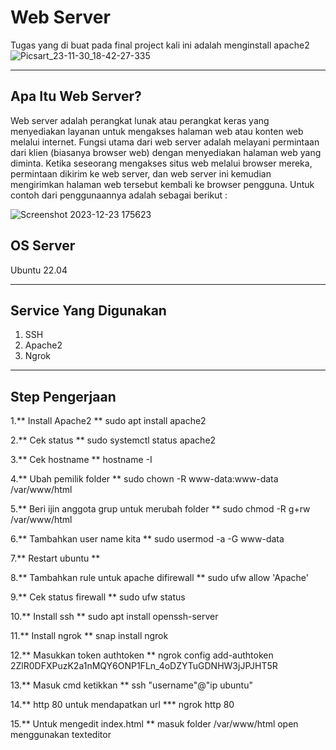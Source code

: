 #   Web Server #
Tugas yang di buat pada final project kali ini adalah menginstall apache2
![Picsart_23-11-30_18-42-27-335](https://kitaadmin.com/wp-content/uploads/2018/08/pengertian-apache2-dan-konfigurasi.png)

***

## Apa Itu Web Server? ##
Web server adalah perangkat lunak atau perangkat keras yang menyediakan layanan untuk mengakses halaman web atau konten web melalui internet. Fungsi utama dari web server adalah melayani permintaan dari klien (biasanya browser web) dengan menyediakan halaman web yang diminta. Ketika seseorang mengakses situs web melalui browser mereka, permintaan dikirim ke web server, dan web server ini kemudian mengirimkan halaman web tersebut kembali ke browser pengguna. Untuk contoh dari penggunaannya adalah sebagai berikut :

![Screenshot 2023-12-23 175623](https://github.com/alvingg666/FP/assets/148695999/0222ae1b-9e02-420a-a06f-146650b1bccb)


## OS Server ##
Ubuntu 22.04
***


## Service Yang Digunakan ##
1. SSH 
2. Apache2
3. Ngrok
***
## Step Pengerjaan #
1.** Install Apache2 **
sudo apt install apache2

2.** Cek status **
sudo systemctl status apache2

3.** Cek hostname **
hostname -I

4.**  Ubah pemilik folder **
sudo chown -R www-data:www-data /var/www/html

5.** Beri ijin anggota grup untuk merubah folder **
sudo chmod -R g+rw /var/www/html

6.** Tambahkan user name kita **
sudo usermod -a -G www-data

7.** Restart ubuntu **

8.** Tambahkan rule untuk apache difirewall **
sudo ufw allow 'Apache'

9.** Cek status firewall **
sudo ufw status

10.** Install ssh **
sudo apt install openssh-server

11.** Install ngrok **
snap install ngrok

12.** Masukkan token authtoken **
ngrok config add-authtoken 2ZlR0DFXPuzK2a1nMQY6ONP1FLn_4oDZYTuGDNHW3jJPJHT5R

13.** Masuk cmd ketikkan **
ssh "username"@"ip ubuntu"

14.** http 80 untuk mendapatkan url ***
ngrok http 80

15.** Untuk mengedit index.html **
masuk folder /var/www/html open menggunakan texteditor 
